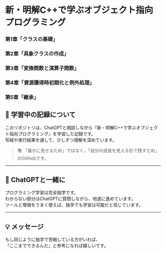 # 新・明解C++で学ぶオブジェクト指向プログラミング  
  
### 第1章「クラスの基礎」  
### 第2章「具象クラスの作成」  
### 第3章「変換関数と演算子関数」  
### 第4章「資源獲得時初期化と例外処理」  
### 第5章「継承」
  
## 🚀 学習中の記録について
このリポジトリは、ChatGPTと相談しながら『新・明解C++で学ぶオブジェクト指向プログラミング』を学習した記録です。  
写経や実行結果を通して、少しずつ理解を深めています。

> 📚 「誰かに見せるため」ではなく、「自分の成長を見える形で残すため」のGitHubです。

---

## 🤝 ChatGPTと一緒に

プログラミング学習は完全独学です。  
わからない部分はChatGPTに質問しながら、地道に進めています。  
ツールと環境をうまく使えば、独学でも学習は可能だと信じています。

---

## 💡 メッセージ

もし同じように独学で苦戦している方がいれば、  
「ここまでできるんだ」と参考になれば嬉しいです。
